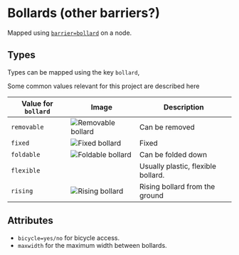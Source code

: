 # Bollards (other barriers?)

Mapped using [`barrier=bollard`](https://wiki.openstreetmap.org/wiki/Key:bollard) on a node.

## Types

Types can be mapped using the key `bollard`,

Some common values relevant for this project are described here

| Value for `bollard` | Image | Description |
|-|-|-|
|`removable`|![Removable bollard](https://wiki.openstreetmap.org/w/images/thumb/c/cc/Bollard_removable.jpg/225px-Bollard_removable.jpg)| Can be removed |
| `fixed` | ![Fixed bollard](https://wiki.openstreetmap.org/w/images/thumb/4/4b/Bollard_in_residential_area.png/225px-Bollard_in_residential_area.png) | Fixed |
| `foldable` | ![Foldable bollard](https://wiki.openstreetmap.org/w/images/thumb/8/8d/Bollard_foldable.jpg/225px-Bollard_foldable.jpg) | Can be folded down |
| `flexible` | | Usually plastic, flexible bollard.|
| `rising` | ![Rising bollard](https://wiki.openstreetmap.org/w/images/thumb/d/dc/Rising_Bollard.jpg/225px-Rising_Bollard.jpg) | Rising bollard from the ground |

## Attributes

* `bicycle=yes/no` for bicycle access.
* `maxwidth` for the maximum width between bollards.
